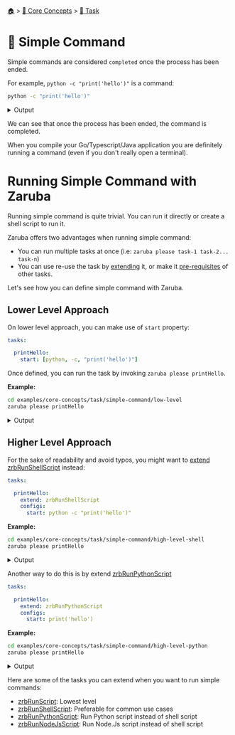 <!--startTocHeader-->
[🏠](../../README.md) > [🧠 Core Concepts](../README.md) > [🔨 Task](README.md)
# 🥛 Simple Command
<!--endTocHeader-->

Simple commands are considered `completed` once the process has been ended.

For example, `python -c "print('hello')"` is a command:

<!--startCode-->
```bash
python -c "print('hello')"
```
 
<details>
<summary>Output</summary>
 
```````
hello
```````
</details>
<!--endCode-->

We can see that once the process has been ended, the command is completed.

When you compile your Go/Typescript/Java application you are definitely running a command (even if you don't really open a terminal).

# Running Simple Command with Zaruba

Running simple command is quite trivial. You can run it directly or create a shell script to run it.

Zaruba offers two advantages when running simple command:

* You can run multiple tasks at once (i.e: `zaruba please task-1 task-2... task-n`)
* You can use re-use the task by [extending](./extend-task.md) it, or make it [pre-requisites](./define-task-dependencies.md) of other tasks.

Let's see how you can define simple command with Zaruba.

## Lower Level Approach

On lower level approach, you can make use of `start` property:

```yaml
tasks:

  printHello:
    start: [python, -c, "print('hello')"]
```

Once defined, you can run the task by invoking `zaruba please printHello`.

__Example:__

<!--startCode-->
```bash
cd examples/core-concepts/task/simple-command/low-level
zaruba please printHello
```
 
<details>
<summary>Output</summary>
 
```````
Job Starting...
 Elapsed Time: 1.313µs
 Current Time: 07:56:34
  Run  'printHello' command on /home/gofrendi/zaruba/docs/examples/core-concepts/task/simple-command/low-level
   printHello            07:56:34.909 hello
  Successfully running  'printHello' command
  Job Running...
 Elapsed Time: 114.088035ms
 Current Time: 07:56:35
  
  Job Complete!!! 
  Terminating
  Job Ended...
 Elapsed Time: 224.975573ms
 Current Time: 07:56:35
zaruba please printHello
```````
</details>
<!--endCode-->

## Higher Level Approach

For the sake of readability and avoid typos, you might want to [extend](./extend-task.md) [zrbRunShellScript](../../core-tasks/zrb-run-shell-script.md) instead:

```yaml
tasks:

  printHello:
    extend: zrbRunShellScript
    configs:
      start: python -c "print('hello')"
```

__Example:__

<!--startCode-->
```bash
cd examples/core-concepts/task/simple-command/high-level-shell
zaruba please printHello
```
 
<details>
<summary>Output</summary>
 
```````
Job Starting...
 Elapsed Time: 1.258µs
 Current Time: 07:56:35
  Run  'printHello' command on /home/gofrendi/zaruba/docs/examples/core-concepts/task/simple-command/high-level-shell
   printHello            07:56:35.295 hello
  Successfully running  'printHello' command
  Job Running...
 Elapsed Time: 114.913742ms
 Current Time: 07:56:35
  
  Job Complete!!! 
  Terminating
  Job Ended...
 Elapsed Time: 315.575873ms
 Current Time: 07:56:35
zaruba please printHello
```````
</details>
<!--endCode-->


Another way to do this is by extend [zrbRunPythonScript](../../core-tasks/zrb-run-python-script.md)

```yaml
tasks:

  printHello:
    extend: zrbRunPythonScript
    configs:
      start: print('hello')
```

__Example:__

<!--startCode-->
```bash
cd examples/core-concepts/task/simple-command/high-level-python
zaruba please printHello
```
 
<details>
<summary>Output</summary>
 
```````
Job Starting...
 Elapsed Time: 1.245µs
 Current Time: 07:56:35
  Run  'printHello' command on /home/gofrendi/zaruba/docs/examples/core-concepts/task/simple-command/high-level-python
   printHello            07:56:35.751 hello
  Successfully running  'printHello' command
  Job Running...
 Elapsed Time: 115.578122ms
 Current Time: 07:56:35
  
  Job Complete!!! 
  Terminating
  Job Ended...
 Elapsed Time: 317.163551ms
 Current Time: 07:56:36
zaruba please printHello
```````
</details>
<!--endCode-->


Here are some of the tasks you can extend when you want to run simple commands:

* [zrbRunScript](../../core-tasks/zrb-run-script.md): Lowest level
* [zrbRunShellScript](../../core-tasks/zrb-run-shell-script.md): Preferable for common use cases
* [zrbRunPythonScript](../../core-tasks/zrb-run-python-script.md): Run Python script instead of shell script
* [zrbRunNodeJsScript](../../core-tasks/zrb-run-node-js-script.md): Run Node.Js script instead of shell script

<!--startTocSubTopic-->
<!--endTocSubTopic-->
